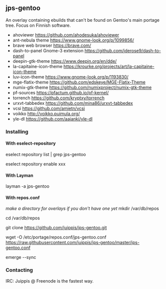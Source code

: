 ## jps-gentoo

An overlay containing ebuilds that can't be found on Gentoo's main portage tree. Focus on Finnish software. 

 - ahoviewer https://github.com/ahodesuka/ahoviewer
 - ant-nebula theme https://www.gnome-look.org/p/1099856/
 - brave web browser https://brave.com/
 - dash-to-panel Gnome-3 extension https://github.com/jderose9/dash-to-panel
 - deepin-gtk-theme https://www.deepin.org/en/dde/
 - la-capitaine-icon-theme https://krourke.org/projects/art/la-capitaine-icon-theme
 - luv-icon-theme https://www.gnome-look.org/p/1193830/
 - mge-flatix-theme https://github.com/edskeye/MGE-Flatix-Theme
 - numix-gtk-theme https://github.com/numixproject/numix-gtk-theme
 - pf-sources https://pfactum.github.io/pf-kernel/
 - torrench https://github.com/kryptxy/torrench
 - urxvt-tabbedex https://github.com/mina86/urxvt-tabbedex
 - vcsi https://github.com/amietn/vcsi
 - voikko http://voikko.puimula.org/
 - yle-dl https://github.com/aajanki/yle-dl

### Installing
#### With eselect-repository
eselect repository list | grep jps-gentoo

eselect repository enable xxx


#### With Layman
layman -a jps-gentoo


#### With repos.conf
*make a directory for overlays if you don't have one yet* mkdir /var/db/repos

cd /var/db/repos

git clone https://github.com/juippis/jps-gentoo.git

wget -O /etc/portage/repos.conf/jps-gentoo.conf https://raw.githubusercontent.com/juippis/jps-gentoo/master/jps-gentoo.conf

emerge --sync


### Contacting
IRC: Juippis @ Freenode is the fastest way. 

